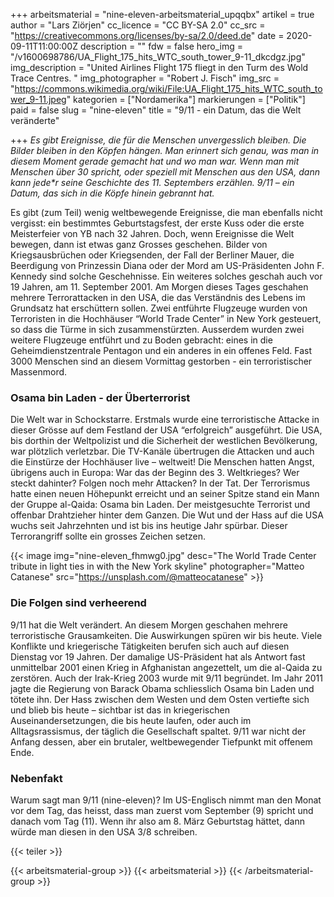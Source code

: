 +++
arbeitsmaterial = "nine-eleven-arbeitsmaterial_upqqbx"
artikel = true
author = "Lars Ziörjen"
cc_licence = "CC BY-SA 2.0"
cc_src = "https://creativecommons.org/licenses/by-sa/2.0/deed.de"
date = 2020-09-11T11:00:00Z
description = ""
fdw = false
hero_img = "/v1600698786/UA_Flight_175_hits_WTC_south_tower_9-11_dkcdgz.jpg"
img_description = "United Airlines Flight 175 fliegt in den Turm des Wold Trace Centres. "
img_photographer = "Robert J. Fisch"
img_src = "https://commons.wikimedia.org/wiki/File:UA_Flight_175_hits_WTC_south_tower_9-11.jpeg"
kategorien = ["Nordamerika"]
markierungen = ["Politik"]
paid = false
slug = "nine-eleven"
title = "9/11 - ein Datum, das die Welt veränderte"

+++
_Es gibt Ereignisse, die für die Menschen unvergesslich bleiben. Die Bilder bleiben in den Köpfen hängen. Man erinnert sich genau, was man in diesem Moment gerade gemacht hat und wo man war. Wenn man mit Menschen über 30 spricht, oder speziell mit Menschen aus den USA, dann kann jede*r seine Geschichte des 11. Septembers erzählen. 9/11 – ein Datum, das sich in die Köpfe hinein gebrannt hat._

Es gibt (zum Teil) wenig weltbewegende Ereignisse, die man ebenfalls nicht vergisst: ein bestimmtes Geburtstagsfest, der erste Kuss oder die erste Meisterfeier von YB nach 32 Jahren. Doch, wenn Ereignisse die Welt bewegen, dann ist etwas ganz Grosses geschehen. Bilder von Kriegsausbrüchen oder Kriegsenden, der Fall der Berliner Mauer, die Beerdigung von Prinzessin Diana oder der Mord am US-Präsidenten John F. Kennedy sind solche Geschehnisse. Ein weiteres solches geschah auch vor 19 Jahren, am 11. September 2001. Am Morgen dieses Tages geschahen mehrere Terrorattacken in den USA, die das Verständnis des Lebens im Grundsatz hat erschüttern sollen. Zwei entführte Flugzeuge wurden von Terroristen in die Hochhäuser “World Trade Center” in New York gesteuert, so dass die Türme in sich zusammenstürzten. Ausserdem wurden zwei weitere Flugzeuge entführt und zu Boden gebracht: eines in die Geheimdienstzentrale Pentagon und ein anderes in ein offenes Feld. Fast 3000 Menschen sind an diesem Vormittag gestorben - ein terroristischer Massenmord.

### Osama bin Laden - der Überterrorist

Die Welt war in Schockstarre. Erstmals wurde eine terroristische Attacke in dieser Grösse auf dem Festland der USA “erfolgreich” ausgeführt. Die USA, bis dorthin der Weltpolizist und die Sicherheit der westlichen Bevölkerung, war plötzlich verletzbar. Die TV-Kanäle übertrugen die Attacken und auch die Einstürze der Hochhäuser live – weltweit! Die Menschen hatten Angst, übrigens auch in Europa: War das der Beginn des 3. Weltkrieges? Wer steckt dahinter? Folgen noch mehr Attacken? In der Tat. Der Terrorismus hatte einen neuen Höhepunkt erreicht und an seiner Spitze stand ein Mann der Gruppe al-Qaida: Osama bin Laden. Der meistgesuchte Terrorist und offenbar Drahtzieher hinter dem Ganzen. Die Wut und der Hass auf die USA wuchs seit Jahrzehnten und ist bis ins heutige Jahr spürbar. Dieser Terrorangriff sollte ein grosses Zeichen setzen.

{{< image img="nine-eleven_fhmwg0.jpg" desc="The World Trade Center tribute in light ties in with the New York skyline" photographer="Matteo Catanese" src="https://unsplash.com/@matteocatanese" >}}

### Die Folgen sind verheerend

9/11 hat die Welt verändert. An diesem Morgen geschahen mehrere terroristische Grausamkeiten. Die Auswirkungen spüren wir bis heute. Viele Konflikte und kriegerische Tätigkeiten berufen sich auch auf diesen Dienstag vor 19 Jahren. Der damalige US-Präsident hat als Antwort fast unmittelbar 2001 einen Krieg in Afghanistan angezettelt, um die al-Qaida zu zerstören. Auch der Irak-Krieg 2003 wurde mit 9/11 begründet. Im Jahr 2011 jagte die Regierung von Barack Obama schliesslich Osama bin Laden und tötete ihn. Der Hass zwischen dem Westen und dem Osten vertiefte sich und blieb bis heute – sichtbar ist das in kriegerischen Auseinandersetzungen, die bis heute laufen, oder auch im Alltagsrassismus, der täglich die Gesellschaft spaltet. 9/11 war nicht der Anfang dessen, aber ein brutaler, weltbewegender Tiefpunkt mit offenem Ende.

### Nebenfakt

Warum sagt man 9/11 (nine-eleven)? Im US-Englisch nimmt man den Monat vor dem Tag, das heisst, dass man zuerst vom September (9) spricht und danach vom Tag (11). Wenn ihr also am 8. März Geburtstag hättet, dann würde man diesen in den USA 3/8 schreiben.

{{< teiler >}}

{{< arbeitsmaterial-group >}} {{< arbeitsmaterial >}} {{< /arbeitsmaterial-group >}}
